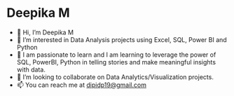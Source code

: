 # Deepika M

- 👋 Hi, I’m Deepika M
- 👀 I’m interested in Data Analysis projects using Excel, SQL, Power BI and Python
- 🌱 I am passionate to learn and I am learning to leverage the power of SQL, PowerBI, Python in telling stories and make meaningful insights with data.
- 💞️ I’m looking to collaborate on Data Analytics/Visualization projects.
- 📫 You can reach me at dipidp19@gmail.com
